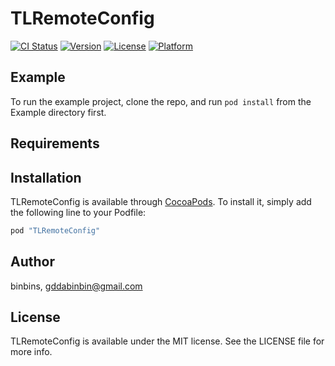 # TLRemoteConfig

[![CI Status](http://img.shields.io/travis/binbins/TLRemoteConfig.svg?style=flat)](https://travis-ci.org/binbins/TLRemoteConfig)
[![Version](https://img.shields.io/cocoapods/v/TLRemoteConfig.svg?style=flat)](http://cocoapods.org/pods/TLRemoteConfig)
[![License](https://img.shields.io/cocoapods/l/TLRemoteConfig.svg?style=flat)](http://cocoapods.org/pods/TLRemoteConfig)
[![Platform](https://img.shields.io/cocoapods/p/TLRemoteConfig.svg?style=flat)](http://cocoapods.org/pods/TLRemoteConfig)

## Example

To run the example project, clone the repo, and run `pod install` from the Example directory first.

## Requirements

## Installation

TLRemoteConfig is available through [CocoaPods](http://cocoapods.org). To install
it, simply add the following line to your Podfile:

```ruby
pod "TLRemoteConfig"
```

## Author

binbins, gddabinbin@gmail.com

## License

TLRemoteConfig is available under the MIT license. See the LICENSE file for more info.
